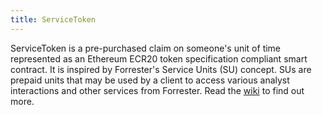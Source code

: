 ```yaml
---
title: ServiceToken
---
```

ServiceToken is a pre-purchased claim on someone's unit of time represented as an Ethereum ECR20 token specification compliant smart contract. It is inspired by Forrester's Service Units (SU) concept. SUs are prepaid units that may be used by a client to access various analyst interactions and other services from Forrester. Read the [wiki](https://github.com/Trustology/ServiceToken/wiki) to find out more.
